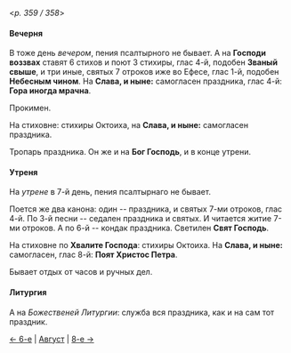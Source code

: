 
<*p. 359 / 358*>

#### Вечерня

В тоже день *вечером*, пения псалтырного не бывает. А на **Господи воззвах** ставят 6 стихов и поют 
3 стихиры, глас 4-й, подобен **Званый свыше**, и три иные, святых 7 отроков иже во Ефесе, глас 1-й, 
подобен **Небесным чином**. На **Слава, и ныне:** самогласен праздника, глас 4-й: **Гора иногда мрачна**.

Прокимен.

На стиховне: стихиры Октоиха, на **Слава, и ныне:** самогласен праздника.

Тропарь праздника. Он же и на **Бог Господь**, и в конце утрени.

#### Утреня

На *утрене* в 7-й день, пения псалтырнаго не бывает. 

Поется же два канона: один -- праздника, и святых 7-ми отроков, глас 4-й.
По 3-й песни -- седален праздника и святых. И читается житие 7-ми отроков.
А по 6-й -- кондак праздника. 
Светилен **Свят Господь**.

На стиховне по **Хвалите Господа**: стихиры Октоиха. На **Слава, и ныне:** самогласен, глас 8-й: 
**Поят Христос Петра**.

Бывает отдых от часов и ручных дел.

#### Литургия

А на *Божественей Литургии*: служба вся праздника, как и на сам тот праздник.

[← 6-е](08_06_AST.ru.md) | [Август](README.md#7-й) | [8-е →](08_08_AST.ru.md)
